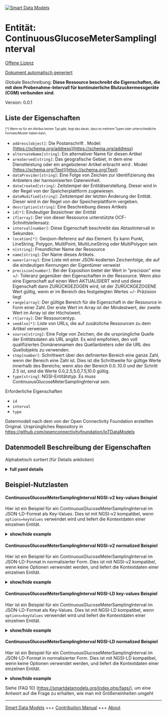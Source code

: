 <!-- 10-Header -->  
[![Smart Data Models](https://smartdatamodels.org/wp-content/uploads/2022/01/SmartDataModels_logo.png "Logo")](https://smartdatamodels.org)  
Entität: ContinuousGlucoseMeterSamplingInterval  
===============================================<!-- /10-Header -->  
<!-- 15-License -->  
[Offene Lizenz](https://github.com/smart-data-models//dataModel.OCF/blob/master/ContinuousGlucoseMeterSamplingInterval/LICENSE.md)  
[Dokument automatisch generiert](https://docs.google.com/presentation/d/e/2PACX-1vTs-Ng5dIAwkg91oTTUdt8ua7woBXhPnwavZ0FxgR8BsAI_Ek3C5q97Nd94HS8KhP-r_quD4H0fgyt3/pub?start=false&loop=false&delayms=3000#slide=id.gb715ace035_0_60)  
<!-- /15-License -->  
<!-- 20-Description -->  
Globale Beschreibung: **Diese Ressource beschreibt die Eigenschaften, die mit dem Probenahme-Intervall für kontinuierliche Blutzuckermessgeräte (CGM) verbunden sind**.  
Version: 0.0.1  
<!-- /20-Description -->  
<!-- 30-PropertiesList -->  

## Liste der Eigenschaften  

<sup><sub>[*] Wenn es für ein Attribut keinen Typ gibt, liegt das daran, dass es mehrere Typen oder unterschiedliche Formate/Muster haben kann</sub></sup>.  
- `address[object]`: Die Postanschrift  . Model: [https://schema.org/address](https://schema.org/address)- `alternateName[string]`: Ein alternativer Name für diesen Artikel  - `areaServed[string]`: Das geografische Gebiet, in dem eine Dienstleistung oder ein angebotener Artikel erbracht wird  . Model: [https://schema.org/Text](https://schema.org/Text)- `dataProvider[string]`: Eine Folge von Zeichen zur Identifizierung des Anbieters der harmonisierten Dateneinheit.  - `dateCreated[string]`: Zeitstempel der Entitätserstellung. Dieser wird in der Regel von der Speicherplattform zugewiesen.  - `dateModified[string]`: Zeitstempel der letzten Änderung der Entität. Dieser wird in der Regel von der Speicherplattform vergeben.  - `description[string]`: Eine Beschreibung dieses Artikels  - `id[*]`: Eindeutiger Bezeichner der Entität  - `if[array]`: Der von dieser Ressource unterstützte OCF-Schnittstellensatz.  - `interval[number]`: Diese Eigenschaft beschreibt das Abtastintervall in Sekunden.  - `location[*]`: Geojson-Referenz auf das Element. Es kann Punkt, LineString, Polygon, MultiPoint, MultiLineString oder MultiPolygon sein  - `n[string]`: Freundlicher Name der Ressource  - `name[string]`: Der Name dieses Artikels.  - `owner[array]`: Eine Liste mit einer JSON-kodierten Zeichenfolge, die auf die eindeutigen Kennungen der Eigentümer verweist  - `precision[number]`: Bei der Exposition bietet der Wert in "precision" eine +/- Toleranz gegenüber den Eigenschaften in der Ressource. Wenn also eine Eigenschaft auf einen Wert AKTUALISIERT wird und diese Eigenschaft dann ZURÜCKGEZOGEN wird, ist der ZURÜCKGEZOGENE Wert gültig, wenn er im Bereich des festgelegten Wertes +/- Präzision liegt  - `range[array]`: Der gültige Bereich für die Eigenschaft in der Ressource in Form einer Zahl. Der erste Wert im Array ist der Mindestwert, der zweite Wert im Array ist der Höchstwert.  - `rt[array]`: Der Ressourcentyp.  - `seeAlso[*]`: Liste von URLs, die auf zusätzliche Ressourcen zu dem Artikel verweisen  - `source[string]`: Eine Folge von Zeichen, die die ursprüngliche Quelle der Entitätsdaten als URL angibt. Es wird empfohlen, den voll qualifizierten Domänennamen des Quellanbieters oder die URL des Quellobjekts zu verwenden.  - `step[number]`: Schrittwert über den definierten Bereich eine ganze Zahl, wenn der Bereich eine Zahl ist.  Dies ist die Schrittweite für gültige Werte innerhalb des Bereichs; wenn also der Bereich 0.0..10.0 und der Schritt 2.5 ist, sind die Werte 0.0,2.5,5.0,7.5,10.0 gültig.  - `type[string]`: NGSI-Entitätstyp. Es muss ContinuousGlucoseMeterSamplingInterval sein.  <!-- /30-PropertiesList -->  
<!-- 35-RequiredProperties -->  
Erforderliche Eigenschaften  
- `id`  - `interval`  - `type`  <!-- /35-RequiredProperties -->  
<!-- 40-RequiredProperties -->  
Datenmodell nach dem von der Open Connectivity Foundation erstellten Original. Ursprüngliches Repository in https://github.com/openconnectivityfoundation/IoTDataModels  
<!-- /40-RequiredProperties -->  
<!-- 50-DataModelHeader -->  
## Datenmodell Beschreibung der Eigenschaften  
Alphabetisch sortiert (für Details anklicken)  
<!-- /50-DataModelHeader -->  
<!-- 60-ModelYaml -->  
<details><summary><strong>full yaml details</strong></summary>    
```yaml  
ContinuousGlucoseMeterSamplingInterval:    
  description: 'This Resource describes the Properties associated with Sampling Interval for Continuous Glucose Meter (CGM).'    
  properties:    
    address:    
      description: 'The mailing address'    
      properties:    
        addressCountry:    
          description: 'Property. The country. For example, Spain. Model:''https://schema.org/addressCountry'''    
          type: string    
        addressLocality:    
          description: 'Property. The locality in which the street address is, and which is in the region. Model:''https://schema.org/addressLocality'''    
          type: string    
        addressRegion:    
          description: 'Property. The region in which the locality is, and which is in the country. Model:''https://schema.org/addressRegion'''    
          type: string    
        postOfficeBoxNumber:    
          description: 'Property. The post office box number for PO box addresses. For example, 03578. Model:''https://schema.org/postOfficeBoxNumber'''    
          type: string    
        postalCode:    
          description: 'Property. The postal code. For example, 24004. Model:''https://schema.org/https://schema.org/postalCode'''    
          type: string    
        streetAddress:    
          description: 'Property. The street address. Model:''https://schema.org/streetAddress'''    
          type: string    
      type: object    
      x-ngsi:    
        model: https://schema.org/address    
        type: Property    
    alternateName:    
      description: 'An alternative name for this item'    
      type: string    
      x-ngsi:    
        type: Property    
    areaServed:    
      description: 'The geographic area where a service or offered item is provided'    
      type: string    
      x-ngsi:    
        model: https://schema.org/Text    
        type: Property    
    dataProvider:    
      description: 'A sequence of characters identifying the provider of the harmonised data entity.'    
      type: string    
      x-ngsi:    
        type: Property    
    dateCreated:    
      description: 'Entity creation timestamp. This will usually be allocated by the storage platform.'    
      format: date-time    
      type: string    
      x-ngsi:    
        type: Property    
    dateModified:    
      description: 'Timestamp of the last modification of the entity. This will usually be allocated by the storage platform.'    
      format: date-time    
      type: string    
      x-ngsi:    
        type: Property    
    description:    
      description: 'A description of this item'    
      type: string    
      x-ngsi:    
        type: Property    
    id:    
      anyOf: &continuousglucosemetersamplinginterval_-_properties_-_owner_-_items_-_anyof    
        - description: 'Property. Identifier format of any NGSI entity'    
          maxLength: 256    
          minLength: 1    
          pattern: ^[\w\-\.\{\}\$\+\*\[\]`|~^@!,:\\]+$    
          type: string    
        - description: 'Property. Identifier format of any NGSI entity'    
          format: uri    
          type: string    
      description: 'Unique identifier of the entity'    
      x-ngsi:    
        type: Property    
    if:    
      description: 'The OCF Interface set supported by this Resource.'    
      items:    
        enum:    
          - oic.if.a    
          - oic.if.baseline    
        type: string    
      minItems: 1    
      readOnly: true    
      type: array    
      uniqueItems: true    
      x-ngsi:    
        type: Property    
    interval:    
      description: 'This Property describes the Sampling interval in seconds.'    
      minimum: 0.0    
      readOnly: false    
      type: number    
      x-ngsi:    
        type: Property    
    location:    
      description: 'Geojson reference to the item. It can be Point, LineString, Polygon, MultiPoint, MultiLineString or MultiPolygon'    
      oneOf:    
        - description: 'Geoproperty. Geojson reference to the item. Point'    
          properties:    
            bbox:    
              items:    
                type: number    
              minItems: 4    
              type: array    
            coordinates:    
              items:    
                type: number    
              minItems: 2    
              type: array    
            type:    
              enum:    
                - Point    
              type: string    
          required:    
            - type    
            - coordinates    
          title: 'GeoJSON Point'    
          type: object    
        - description: 'Geoproperty. Geojson reference to the item. LineString'    
          properties:    
            bbox:    
              items:    
                type: number    
              minItems: 4    
              type: array    
            coordinates:    
              items:    
                items:    
                  type: number    
                minItems: 2    
                type: array    
              minItems: 2    
              type: array    
            type:    
              enum:    
                - LineString    
              type: string    
          required:    
            - type    
            - coordinates    
          title: 'GeoJSON LineString'    
          type: object    
        - description: 'Geoproperty. Geojson reference to the item. Polygon'    
          properties:    
            bbox:    
              items:    
                type: number    
              minItems: 4    
              type: array    
            coordinates:    
              items:    
                items:    
                  items:    
                    type: number    
                  minItems: 2    
                  type: array    
                minItems: 4    
                type: array    
              type: array    
            type:    
              enum:    
                - Polygon    
              type: string    
          required:    
            - type    
            - coordinates    
          title: 'GeoJSON Polygon'    
          type: object    
        - description: 'Geoproperty. Geojson reference to the item. MultiPoint'    
          properties:    
            bbox:    
              items:    
                type: number    
              minItems: 4    
              type: array    
            coordinates:    
              items:    
                items:    
                  type: number    
                minItems: 2    
                type: array    
              type: array    
            type:    
              enum:    
                - MultiPoint    
              type: string    
          required:    
            - type    
            - coordinates    
          title: 'GeoJSON MultiPoint'    
          type: object    
        - description: 'Geoproperty. Geojson reference to the item. MultiLineString'    
          properties:    
            bbox:    
              items:    
                type: number    
              minItems: 4    
              type: array    
            coordinates:    
              items:    
                items:    
                  items:    
                    type: number    
                  minItems: 2    
                  type: array    
                minItems: 2    
                type: array    
              type: array    
            type:    
              enum:    
                - MultiLineString    
              type: string    
          required:    
            - type    
            - coordinates    
          title: 'GeoJSON MultiLineString'    
          type: object    
        - description: 'Geoproperty. Geojson reference to the item. MultiLineString'    
          properties:    
            bbox:    
              items:    
                type: number    
              minItems: 4    
              type: array    
            coordinates:    
              items:    
                items:    
                  items:    
                    items:    
                      type: number    
                    minItems: 2    
                    type: array    
                  minItems: 4    
                  type: array    
                type: array    
              type: array    
            type:    
              enum:    
                - MultiPolygon    
              type: string    
          required:    
            - type    
            - coordinates    
          title: 'GeoJSON MultiPolygon'    
          type: object    
      x-ngsi:    
        type: Geoproperty    
    n:    
      description: 'Friendly name of the Resource'    
      maxLength: 64    
      readOnly: true    
      type: string    
      x-ngsi:    
        type: Property    
    name:    
      description: 'The name of this item.'    
      type: string    
      x-ngsi:    
        type: Property    
    owner:    
      description: 'A List containing a JSON encoded sequence of characters referencing the unique Ids of the owner(s)'    
      items:    
        anyOf: *continuousglucosemetersamplinginterval_-_properties_-_owner_-_items_-_anyof    
        description: 'Property. Unique identifier of the entity'    
      type: array    
      x-ngsi:    
        type: Property    
    precision:    
      description: 'When exposed the value in ''precision'' provides a +/- tolerance against the Properties in the Resource. Thus if a Property is UPDATED to a value and that Property then RETRIEVED, the RETRIEVED value is valid if in the range of the set value +/- precision'    
      readOnly: true    
      type: number    
      x-ngsi:    
        type: Property    
    range:    
      description: 'The valid range for the Property in the Resource as a number. The first value in the array is the minimum value, the second value in the array is the maximum value.'    
      items:    
        type: number    
      maxItems: 2    
      minItems: 2    
      readOnly: true    
      type: array    
      x-ngsi:    
        type: Property    
    rt:    
      description: 'The Resource Type.'    
      items:    
        enum:    
          - oic.r.cgm.samplinginterval    
        type: string    
      minItems: 1    
      readOnly: true    
      type: array    
      uniqueItems: true    
      x-ngsi:    
        type: Property    
    seeAlso:    
      description: 'list of uri pointing to additional resources about the item'    
      oneOf:    
        - items:    
            format: uri    
            type: string    
          minItems: 1    
          type: array    
        - format: uri    
          type: string    
      x-ngsi:    
        type: Property    
    source:    
      description: 'A sequence of characters giving the original source of the entity data as a URL. Recommended to be the fully qualified domain name of the source provider, or the URL to the source object.'    
      type: string    
      x-ngsi:    
        type: Property    
    step:    
      description: 'Step value across the defined range an integer when the range is a number.  This is the increment for valid values across the range; so if range is 0.0..10.0 and step is 2.5 then valid values are 0.0,2.5,5.0,7.5,10.0.'    
      readOnly: true    
      type: number    
      x-ngsi:    
        type: Property    
    type:    
      description: 'NGSI entity type. It has to be ContinuousGlucoseMeterSamplingInterval'    
      enum:    
        - ContinuousGlucoseMeterSamplingInterval    
      type: string    
      x-ngsi:    
        type: Property    
  required:    
    - interval    
    - id    
    - type    
  type: object    
  x-derived-from: https://raw.githubusercontent.com/openconnectivityfoundation/IoTDataModels/master/ContinuousGlucoseMeterSamplingInterval.swagger.json    
  x-disclaimer: 'Redistribution and use in source and binary forms, with or without modification, are permitted  provided that the license conditions are met. Copyleft (c) 2021 Contributors to Smart Data Models Program'    
  x-license-url: https://github.com/smart-data-models/dataModel.OCF/blob/master/ContinuousGlucoseMeterSamplingInterval/LICENSE.md    
  x-model-schema: https://smart-data-models.github.io/dataModel.OCF/ContinuousGlucoseMeterSamplingInterval/schema.json    
  x-model-tags: OCF    
  x-version: 0.0.1    
```  
</details>    
<!-- /60-ModelYaml -->  
<!-- 70-MiddleNotes -->  
<!-- /70-MiddleNotes -->  
<!-- 80-Examples -->  
## Beispiel-Nutzlasten  
#### ContinuousGlucoseMeterSamplingInterval NGSI-v2 key-values Beispiel  
Hier ist ein Beispiel für ein ContinuousGlucoseMeterSamplingInterval im JSON-LD-Format als Key-Values. Dies ist mit NGSI-v2 kompatibel, wenn `options=keyValues` verwendet wird und liefert die Kontextdaten einer einzelnen Entität.  
<details><summary><strong>show/hide example</strong></summary>    
```json  
{  
  "id": "urn:ngsi-ld:ContinuousGlucoseMeterSamplingInterval:id:OOGF:69870196",  
  "dateCreated": "1972-02-12T03:37:16Z",  
  "dateModified": "1976-12-01T04:04:51Z",  
  "source": "Set generation health southern skin program stage consumer. Three old number turn soon see eat small.",  
  "name": "Affect night poor cut event player operation.",  
  "alternateName": "Range effort interview mention. Age article education decade great form clearly. Rock wish national.",  
  "description": "Culture people risk. Radio reality then front art. Explain add remain issue white modern.",  
  "dataProvider": "Shake kitchen star business similar late best. Want shake yard wish.",  
  "owner": [  
    "urn:ngsi-ld:ContinuousGlucoseMeterSamplingInterval:items:OHIL:56337429",  
    "urn:ngsi-ld:ContinuousGlucoseMeterSamplingInterval:items:QAIF:17459576"  
  ],  
  "seeAlso": [  
    "urn:ngsi-ld:ContinuousGlucoseMeterSamplingInterval:items:MFBH:37527794",  
    "urn:ngsi-ld:ContinuousGlucoseMeterSamplingInterval:items:KQOY:03988106"  
  ],  
  "location": {  
    "type": "Point",  
    "coordinates": [  
      -83.0665985,  
      38.283775  
    ]  
  },  
  "address": {  
    "streetAddress": "Writer fire particular impact force. Southern couple traditional cover year. Instead effort resource American instead foreign magazine. Mean go often back goal guy easy anything.",  
    "addressLocality": "Future little find.",  
    "addressRegion": "Success two exist wind big. Concern bill management interesting step project wear.",  
    "addressCountry": "Generation light exist in well sound even want. Draw these main live cause.",  
    "postalCode": "Church begin dinner but bank step. Can else growth inside human better. When off remain industry marriage car. Either commercial possible detail yard view us.",  
    "postOfficeBoxNumber": "Party though eat research stand either strong. Cultural eight mean maybe. Leave structure might out check peace most ok."  
  },  
  "areaServed": "Despite over soon share. Follow season agency.",  
  "interval": {  
    "type": "Property",  
    "value": 111.1  
  },  
  "rt": [  
    "oic.r.cgm.samplinginterval",  
    "oic.r.cgm.samplinginterval"  
  ],  
  "n": "Authority all before career up. Officer also order dark top involve feel. Form bill fear teach walk system back.",  
  "if": [  
    "oic.if.baseline",  
    "oic.if.baseline"  
  ],  
  "range": [  
    669.3,  
    970.8  
  ],  
  "step": {  
    "type": "Property",  
    "value": 583.7  
  },  
  "precision": {  
    "type": "Property",  
    "value": 640.4  
  },  
  "type": "ContinuousGlucoseMeterSamplingInterval"  
}  
```  
</details>  
#### ContinuousGlucoseMeterSamplingInterval NGSI-v2 normalized Beispiel  
Hier ist ein Beispiel für ein ContinuousGlucoseMeterSamplingInterval im JSON-LD-Format in normalisierter Form. Dies ist mit NGSI-v2 kompatibel, wenn keine Optionen verwendet werden, und liefert die Kontextdaten einer einzelnen Entität.  
<details><summary><strong>show/hide example</strong></summary>    
```json  
{  
  "id": {  
    "type": "string",  
    "value": "urn:ngsi-ld:ContinuousGlucoseMeterSamplingInterval:id:OOGF:69870196"  
  },  
  "dateCreated": {  
    "format": "date-time",  
    "type": "string",  
    "value": "1972-02-12T03:37:16Z"  
  },  
  "dateModified": {  
    "format": "date-time",  
    "type": "string",  
    "value": "1976-12-01T04:04:51Z"  
  },  
  "source": {  
    "type": "string",  
    "value": "Set generation health southern skin program stage consumer. Three old number turn soon see eat small."  
  },  
  "name": {  
    "type": "string",  
    "value": "Affect night poor cut event player operation."  
  },  
  "alternateName": {  
    "type": "string",  
    "value": "Range effort interview mention. Age article education decade great form clearly. Rock wish national."  
  },  
  "description": {  
    "type": "string",  
    "value": "Culture people risk. Radio reality then front art. Explain add remain issue white modern."  
  },  
  "dataProvider": {  
    "type": "string",  
    "value": "Shake kitchen star business similar late best. Want shake yard wish."  
  },  
  "owner": {  
    "type": "array",  
    "value": [  
      "urn:ngsi-ld:ContinuousGlucoseMeterSamplingInterval:items:OHIL:56337429",  
      "urn:ngsi-ld:ContinuousGlucoseMeterSamplingInterval:items:QAIF:17459576"  
    ]  
  },  
  "seeAlso": {  
    "type": "array",  
    "value": [  
      "urn:ngsi-ld:ContinuousGlucoseMeterSamplingInterval:items:MFBH:37527794",  
      "urn:ngsi-ld:ContinuousGlucoseMeterSamplingInterval:items:KQOY:03988106"  
    ]  
  },  
  "location": {  
    "type": "object",  
    "value": {  
      "type": "Point",  
      "coordinates": [  
        -83.0665985,  
        38.283775  
      ]  
    }  
  },  
  "address": {  
    "type": "object",  
    "value": {  
      "streetAddress": "Writer fire particular impact force. Southern couple traditional cover year. Instead effort resource American instead foreign magazine. Mean go often back goal guy easy anything.",  
      "addressLocality": "Future little find.",  
      "addressRegion": "Success two exist wind big. Concern bill management interesting step project wear.",  
      "addressCountry": "Generation light exist in well sound even want. Draw these main live cause.",  
      "postalCode": "Church begin dinner but bank step. Can else growth inside human better. When off remain industry marriage car. Either commercial possible detail yard view us.",  
      "postOfficeBoxNumber": "Party though eat research stand either strong. Cultural eight mean maybe. Leave structure might out check peace most ok."  
    }  
  },  
  "areaServed": {  
    "type": "string",  
    "value": "Despite over soon share. Follow season agency."  
  },  
  "interval": {  
    "type": "object",  
    "value": {  
      "type": "Property",  
      "value": 111.1  
    }  
  },  
  "rt": {  
    "type": "array",  
    "value": [  
      "oic.r.cgm.samplinginterval",  
      "oic.r.cgm.samplinginterval"  
    ]  
  },  
  "n": {  
    "type": "string",  
    "value": "Authority all before career up. Officer also order dark top involve feel. Form bill fear teach walk system back."  
  },  
  "if": {  
    "type": "array",  
    "value": [  
      "oic.if.baseline",  
      "oic.if.baseline"  
    ]  
  },  
  "range": {  
    "type": "array",  
    "value": [  
      669.3,  
      970.8  
    ]  
  },  
  "step": {  
    "type": "object",  
    "value": {  
      "type": "Property",  
      "value": 583.7  
    }  
  },  
  "precision": {  
    "type": "object",  
    "value": {  
      "type": "Property",  
      "value": 640.4  
    }  
  },  
  "type": {  
    "type": "string",  
    "value": "ContinuousGlucoseMeterSamplingInterval"  
  }  
}  
```  
</details>  
#### ContinuousGlucoseMeterSamplingInterval NGSI-LD key-values Beispiel  
Hier ist ein Beispiel für ein ContinuousGlucoseMeterSamplingInterval im JSON-LD-Format als Key-Values. Dies ist mit NGSI-LD kompatibel, wenn `options=keyValues` verwendet wird und liefert die Kontextdaten einer einzelnen Entität.  
<details><summary><strong>show/hide example</strong></summary>    
```json  
{  
    "id": "urn:ngsi-ld:ContinuousGlucoseMeterSamplingInterval:id:OOGF:69870196",  
    "dateCreated": "1972-02-12T03:37:16Z",  
    "dateModified": "1976-12-01T04:04:51Z",  
    "source": "Set generation health southern skin program stage consumer. Three old number turn soon see eat small.",  
    "name": "Affect night poor cut event player operation.",  
    "alternateName": "Range effort interview mention. Age article education decade great form clearly. Rock wish national.",  
    "description": "Culture people risk. Radio reality then front art. Explain add remain issue white modern.",  
    "dataProvider": "Shake kitchen star business similar late best. Want shake yard wish.",  
    "owner": [  
        "urn:ngsi-ld:ContinuousGlucoseMeterSamplingInterval:items:OHIL:56337429",  
        "urn:ngsi-ld:ContinuousGlucoseMeterSamplingInterval:items:QAIF:17459576"  
    ],  
    "seeAlso": [  
        "urn:ngsi-ld:ContinuousGlucoseMeterSamplingInterval:items:MFBH:37527794",  
        "urn:ngsi-ld:ContinuousGlucoseMeterSamplingInterval:items:KQOY:03988106"  
    ],  
    "location": {  
        "type": "Point",  
        "coordinates": [  
            -83.0665985,  
            38.283775  
        ]  
    },  
    "address": {  
        "streetAddress": "Writer fire particular impact force. Southern couple traditional cover year. Instead effort resource American instead foreign magazine. Mean go often back goal guy easy anything.",  
        "addressLocality": "Future little find.",  
        "addressRegion": "Success two exist wind big. Concern bill management interesting step project wear.",  
        "addressCountry": "Generation light exist in well sound even want. Draw these main live cause.",  
        "postalCode": "Church begin dinner but bank step. Can else growth inside human better. When off remain industry marriage car. Either commercial possible detail yard view us.",  
        "postOfficeBoxNumber": "Party though eat research stand either strong. Cultural eight mean maybe. Leave structure might out check peace most ok."  
    },  
    "areaServed": "Despite over soon share. Follow season agency.",  
    "interval": {  
        "type": "Property",  
        "value": 111.1  
    },  
    "rt": [  
        "oic.r.cgm.samplinginterval",  
        "oic.r.cgm.samplinginterval"  
    ],  
    "n": "Authority all before career up. Officer also order dark top involve feel. Form bill fear teach walk system back.",  
    "if": [  
        "oic.if.baseline",  
        "oic.if.baseline"  
    ],  
    "range": [  
        669.3,  
        970.8  
    ],  
    "step": {  
        "type": "Property",  
        "value": 583.7  
    },  
    "precision": {  
        "type": "Property",  
        "value": 640.4  
    },  
    "type": "ContinuousGlucoseMeterSamplingInterval",  
    "@context": [  
        "https://smartdatamodels.org/context.jsonld",  
        "https://raw.githubusercontent.com/smart-data-models/dataModel.OCF/master/context.jsonld"  
    ]  
}  
```  
</details>  
#### ContinuousGlucoseMeterSamplingInterval NGSI-LD normalized Beispiel  
Hier ist ein Beispiel für ein ContinuousGlucoseMeterSamplingInterval im JSON-LD-Format in normalisierter Form. Dies ist mit NGSI-LD kompatibel, wenn keine Optionen verwendet werden, und liefert die Kontextdaten einer einzelnen Entität.  
<details><summary><strong>show/hide example</strong></summary>    
```json  
{  
    "id": "urn:ngsi-ld:ContinuousGlucoseMeterSamplingInterval:id:AIIG:74958910",  
    "dateCreated": {  
        "type": "Property",  
        "value": {  
            "@type": "DateTime",  
            "@value": "2007-01-18T12:32:22Z"  
        }  
    },  
    "dateModified": {  
        "type": "Property",  
        "value": {  
            "@type": "DateTime",  
            "@value": "1984-03-30T06:35:44Z"  
        }  
    },  
    "source": {  
        "type": "Property",  
        "value": "Article mention some agree field western standard. Professor describe hot interesting. First side main source woman."  
    },  
    "name": {  
        "type": "Property",  
        "value": "Want experience different parent. Director rather subject my husband goal risk. Enjoy direction task wait."  
    },  
    "alternateName": {  
        "type": "Property",  
        "value": "Authority study describe. Key agency away blood heart police. Offer program study foreign."  
    },  
    "description": {  
        "type": "Property",  
        "value": "Practice large shoulder feeling. Administration happy live into drive cause. Outside face expert kitchen agent guess hope. Road future finish tree will."  
    },  
    "dataProvider": {  
        "type": "Property",  
        "value": "Contain them positive discussion tough free. Number keep oil box big activity table never. Consider let western receive economy."  
    },  
    "owner": {  
        "type": "Property",  
        "value": [  
            "urn:ngsi-ld:ContinuousGlucoseMeterSamplingInterval:items:IUDT:75300031",  
            "urn:ngsi-ld:ContinuousGlucoseMeterSamplingInterval:items:FDEE:72612683"  
        ]  
    },  
    "seeAlso": {  
        "type": "Property",  
        "value": [  
            "urn:ngsi-ld:ContinuousGlucoseMeterSamplingInterval:items:RGOV:72508868"  
        ]  
    },  
    "location": {  
        "type": "Property",  
        "value": {  
            "type": "Point",  
            "coordinates": [  
                61.4283155,  
                63.567087  
            ]  
        }  
    },  
    "address": {  
        "type": "Property",  
        "value": {  
            "streetAddress": "Affect accept local single. College cost couple. Customer safe dream cold final star.",  
            "addressLocality": "Minute church pass believe even song. Shake wind boy animal story everyone. Adult at top responsibility head dog generation.",  
            "addressRegion": "Choice color western animal myself bring. Hear serious food garden. Key remember area kid recognize.",  
            "addressCountry": "Democratic trip glass quality eye. Marriage glass reveal state huge article. Keep minute rule those identify high ever.",  
            "postalCode": "Us push food effect party mouth likely. Oil cold box final stand.",  
            "postOfficeBoxNumber": "Technology fear throughout wife give realize. Organization write task in while senior. Or area spring size second hour evidence."  
        }  
    },  
    "areaServed": {  
        "type": "Property",  
        "value": "Take record treatment area response. System rock wear particular sport sea."  
    },  
    "interval": {  
        "type": "Property",  
        "value": 76.1  
    },  
    "rt": {  
        "type": "Property",  
        "value": [  
            "oic.r.cgm.samplinginterval"  
        ]  
    },  
    "n": {  
        "type": "Property",  
        "value": "Believe marriage career cut war I. Behavior resource since field put. Art again miss director let. Hundred anyone energy city let day sit."  
    },  
    "if": {  
        "type": "Property",  
        "value": [  
            "oic.if.baseline"  
        ]  
    },  
    "range": {  
        "type": "Property",  
        "value": [  
            776.9,  
            500.2  
        ]  
    },  
    "step": {  
        "type": "Property",  
        "value": 403.2  
    },  
    "precision": {  
        "type": "Property",  
        "value": 79.5  
    },  
    "type": "ContinuousGlucoseMeterSamplingInterval",  
    "@context": [  
        "https://smartdatamodels.org/context.jsonld",  
        "https://raw.githubusercontent.com/smart-data-models/dataModel.OCF/master/context.jsonld"  
    ]  
}  
```  
</details><!-- /80-Examples -->  
<!-- 90-FooterNotes -->  
<!-- /90-FooterNotes -->  
<!-- 95-Units -->  
Siehe [FAQ 10] (https://smartdatamodels.org/index.php/faqs/), um eine Antwort auf die Frage zu erhalten, wie man mit Größeneinheiten umgeht  
<!-- /95-Units -->  
<!-- 97-LastFooter -->  
---  
[Smart Data Models](https://smartdatamodels.org) +++ [Contribution Manual](https://bit.ly/contribution_manual) +++ [About](https://bit.ly/Introduction_SDM)<!-- /97-LastFooter -->  
